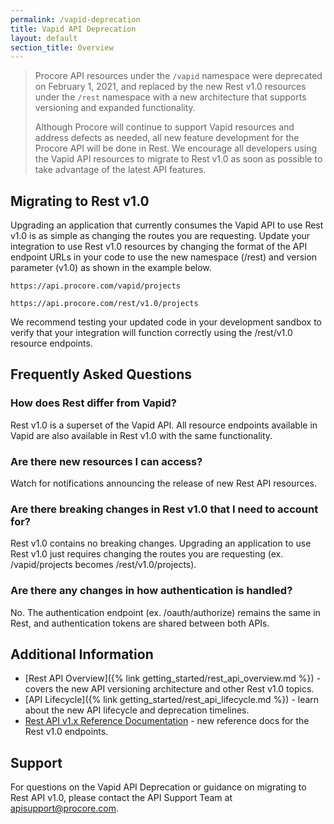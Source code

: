 ```yaml
---
permalink: /vapid-deprecation
title: Vapid API Deprecation
layout: default
section_title: Overview
---
```


> Procore API resources under the `/vapid` namespace were deprecated on February 1, 2021, and replaced by the new Rest v1.0 resources under the `/rest` namespace with a new architecture that supports versioning and expanded functionality.
>
> Although Procore will continue to support Vapid resources and address defects as needed, all new feature development for the Procore API will be done in Rest.
> We encourage all developers using the Vapid API resources to migrate to Rest v1.0 as soon as possible to take advantage of the latest API features.

## Migrating to Rest v1.0

Upgrading an application that currently consumes the Vapid API to use Rest v1.0 is as simple as changing the routes you are requesting.
Update your integration to use Rest v1.0 resources by changing the format of the API endpoint URLs in your code to use the new namespace (/rest) and version parameter (v1.0) as shown in the example below.

    https://api.procore.com/vapid/projects

    https://api.procore.com/rest/v1.0/projects

We recommend testing your updated code in your development sandbox to verify that your integration will function correctly using the /rest/v1.0 resource endpoints.

## Frequently Asked Questions ##

### How does Rest differ from Vapid? ###

Rest v1.0 is a superset of the Vapid API. All resource endpoints available in Vapid are also available in Rest v1.0 with the same functionality.

### Are there new resources I can access?

Watch for notifications announcing the release of new Rest API resources.

### Are there breaking changes in Rest v1.0 that I need to account for?

Rest v1.0 contains no breaking changes. Upgrading an application to use Rest v1.0 just requires changing the routes you are requesting (ex. /vapid/projects becomes /rest/v1.0/projects).

### Are there any changes in how authentication is handled?

No. The authentication endpoint (ex. /oauth/authorize) remains the same in Rest, and authentication tokens are shared between both APIs.

## Additional Information

- [Rest API Overview]({% link getting_started/rest_api_overview.md %}) - covers the new API versioning architecture and other Rest v1.0 topics.
- [API Lifecycle]({% link getting_started/rest_api_lifecycle.md %}) - learn about the new API lifecycle and deprecation timelines.
- [Rest API v1.x Reference Documentation](https://developers.procore.com/reference/rest/v1) - new reference docs for the Rest v1.0 endpoints.

## Support

For questions on the Vapid API Deprecation or guidance on migrating to Rest API v1.0, please contact the API Support Team at <apisupport@procore.com>.